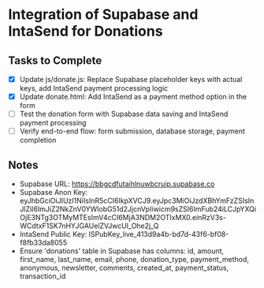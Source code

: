 # Integration of Supabase and IntaSend for Donations

## Tasks to Complete

- [x] Update js/donate.js: Replace Supabase placeholder keys with actual keys, add IntaSend payment processing logic
- [x] Update donate.html: Add IntaSend as a payment method option in the form
- [ ] Test the donation form with Supabase data saving and IntaSend payment processing
- [ ] Verify end-to-end flow: form submission, database storage, payment completion

## Notes
- Supabase URL: https://bbgcdfutaihlnuwbcruip.supabase.co
- Supabase Anon Key: eyJhbGciOiJIUzI1NiIsInR5cCI6IkpXVCJ9.eyJpc3MiOiJzdXBhYmFzZSIsInJlZiI6ImJiZ2NkZnV0YWlobG51d2JjcnVpIiwicm9sZSI6ImFub24iLCJpYXQiOjE3NTg3OTMyMTEsImV4cCI6MjA3NDM2OTIxMX0.einRzV3s-WCdtxF1SK7nHYJGAUelZVJwcUI_Ohe2j_Q
- IntaSend Public Key: ISPubKey_live_413d9a4b-bd7d-43f6-bf08-f8fb33da8055
- Ensure 'donations' table in Supabase has columns: id, amount, first_name, last_name, email, phone, donation_type, payment_method, anonymous, newsletter, comments, created_at, payment_status, transaction_id
